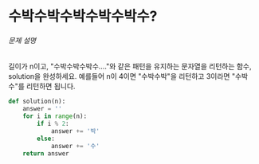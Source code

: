 # 수박수박수박수박수박수?

###### 문제 설명

길이가 n이고, "수박수박수박수...."와 같은 패턴을 유지하는 문자열을 리턴하는 함수, solution을 완성하세요. 예를들어 n이 4이면 "수박수박"을 리턴하고 3이라면 "수박수"를 리턴하면 됩니다.



```python
def solution(n):
    answer = ''
    for i in range(n):
        if i % 2:
            answer += '박'
        else:
            answer += '수'
    return answer
```

